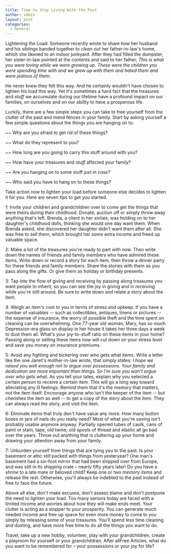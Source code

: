 ```yaml
---
title: Time to Stop Living With the Past
author: admin
layout: post
categories:
  - General
---
```

Lightening the Load: 
Someone recently wrote to share how her husband and his siblings banded together to *clean out* her father-in-law's home, which she likened to an indoor junkyard. After they had filled the dumpster, her sister-in-law pointed at the contents and said to her father, *This is what you were loving while we were growing up. These were the children you were spending time with and we grew up with them and hated them and were jealous of them.*

He never knew they felt this way. And he certainly wouldn't have chosen to lighten his load this way. Yet it's sometimes a hard fact that the treasures and *stuff* we accumulate during our lifetime have a profound impact on our families, on ourselves and on our ability to have a prosperous life. 

Luckily, there are a few simple steps you can take to free yourself from the clutter of the past and mend fences in your family. Start by asking yourself a few simple questions about the things you are hanging on to:

~~ Why are you afraid to get rid of these things? 

~~ What do they represent to you? 

~~ How long are you going to carry this stuff around with you? 

~~ How have your treasures and *stuff* affected your family? 

~~ Are you hanging on to some stuff *just in case?* 

~~ Who said you have to hang on to these things? 

Take action now to lighten your load before someone else decides to lighten it for you. Here are seven tips to get you started.

1: Invite your children and grandchildren over to come get the things that were theirs during their childhood. Donate, auction off or simply throw away anything that's left. Brenda, a client in her sixties, was holding on to her daughter's childhood dolls, thinking she would one day want them. When Brenda asked, she discovered her daughter didn't want them after all. She was free to sell them, which brought her some extra income and freed up valuable space.

2: Make a list of the treasures you're ready to part with now. Then write down the names of friends and family members who have admired these items. Write down or record a story for each item, then throw a dinner party for these friends and family members. Share the stories with them as you pass along the gifts. Or give them as holiday or birthday presents.

3: Tap into the flow of giving and receiving by passing along treasures you want people to inherit, so you can see the joy in giving and in receiving while you're still around. Be sure to write down and relate a story about the item.

4: Weigh an item's cost to you in terms of stress and upkeep. If you have a number of valuables -- such as collectibles, antiques, linens or pictures -- the expense of insurance, the worry of possible theft and the time spent on cleaning can be overwhelming. One 77-year old woman, Mary, has so much Depression-era glass on display in her house it takes her three days a week to dust them all. What's your joy-to-stuff ratio on these items in your home? Passing along or selling these items now will cut down on your stress level and save you money on insurance premiums. 

5: Avoid any fighting and bickering over who gets what items. Write a letter like the one Janet's mother-in-law wrote, that simply states: *I hope we raised you well enough not to argue over possessions. Your family and dedication are more important than things. So I'm sure you won't argue over who gets what.* As you tell your tales, explain why you selected a certain person to receive a certain item. This will go a long way toward alleviating any ill feelings. Remind them that it's the memory that matters, not the item itself. Encourage anyone who isn't the keeper of the item -- but cherishes the item as well -- to get a copy of the story about the item. They can always read the story, and visit the item.

6: Eliminate items that truly don't have value any more. How many button boxes or jars of nails do you really need? Most of what you're saving isn't probably usable anymore anyway. Partially opened tubes of caulk, cans of paint or stain, tape, old twine, old spools of thread and elastic all go bad over the years. Throw out anything that is cluttering up your home and drawing your attention away from your family.

7: Unburden yourself from things that are tying you to the past. Is your basement or attic still packed with things from yesteryear? One man's basement had a six-foot mirror that had been shipped over from Europe, and was still in its shipping crate – nearly fifty years later! Do you have a *shrine* to a late mate or beloved child? Keep one or two *memory items* and release the rest. Otherwise, you'll always be indebted to the past instead of free to face the future.

Above all else, don't make excuses, don't assess blame and don't postpone the need to lighten your load. Too many seniors today are faced with a limited income and worries about how they will make ends meet. Your clutter is acting as a stopper to your prosperity. You can generate much needed income and free up space for even more money to come to you simply by releasing some of your treasures. You'll spend less time cleaning and dusting, and have more free time to do all the things you want to do. 

Travel, take up a new hobby, volunteer, play with your grandchildren, create a playroom for yourself or your grandchildren. After allFree Articles, what do you want to be remembered for – your possessions or your joy for life?
